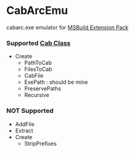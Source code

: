 ﻿# CabArcEmu
cabarc.exe emulator for [MSBuild Extension Pack](https://github.com/mikefourie-zz/MSBuildExtensionPack/)

### Supported [Cab Class](https://documentation.help/MSBuild.ExtensionPack/f7724cf2-0498-92d8-ba0f-26ca4772d8ee.htm)
- Create
	- PathToCab
	- FilesToCab
	- CabFile
	- ExePath : should be mine
	- PreservePaths
	- Recursive

### NOT Supported
- AddFile
- Extract
- Create
	- StripPrefixes
